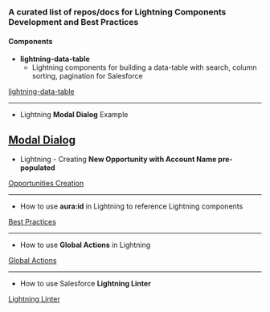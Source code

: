### A curated list of repos/docs for Lightning Components Development and Best Practices


#### Components

- **lightning-data-table**
  - Lightning components for building a data-table with search, column sorting, pagination for Salesforce

[lightning-data-table](https://github.com/mohan-chinnappan-n/lightning-data-table)

----
- Lightning **Modal Dialog** Example

[Modal Dialog](https://github.com/mohan-chinnappan-n/lightning-modal-dialog)
----

- Lightning - Creating **New Opportunity with Account Name pre-populated**

[Opportunities Creation](https://github.com/mohan-chinnappan-n/lightning-accounts)

----
- How to use **aura:id** in Lightning to reference Lightning components

[Best Practices](https://github.com/mohan-chinnappan-n/LX-Notes)

----
- How to use **Global Actions** in Lightning

[Global Actions](https://github.com/mohan-chinnappan-n/LX-Notes/tree/master/global-actions)

---
- How to use Salesforce **Lightning Linter**

[Lightning Linter](https://github.com/mohan-chinnappan-n/LX-Notes/tree/master/lint)

